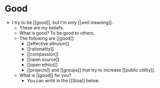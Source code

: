 # Good

- I try to be [[good]], but I'm only [[well meaning]].
  - These are my beliefs.
  - What is good? To be good to others.
  - The following are [[good]]:
    - [[effective altruism]]
    - [[rationality]]
    - [[compassion]]
    - [[open source]]
    - [[open ethics]]
    - [[projects]] and [[groups]] that try to increase [[public utility]].
  - What is [[good]] for you? 
    - You can write in the [[Stoa]] below.

